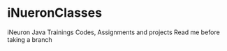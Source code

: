 # iNueronClasses
iNeuron Java Trainings Codes, Assignments and projects
Read me before taking a branch
